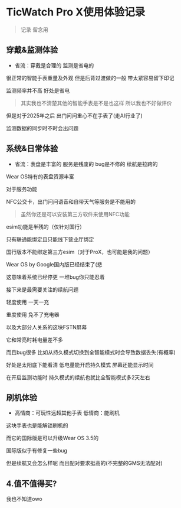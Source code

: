 # TicWatch Pro X使用体验记录

> 记录 留念用 

## 穿戴&监测体验

- 省流：穿戴是合理的 监测是省电的

很正常的智能手表重量及外观 但是后背过渡做的一般 带太紧容易留下印记

监测频率并不高 好处是省电

> 其实我也不清楚其他的智能手表是不是也这样 所以我也不好做评价

但是对于2025年之后 出门问问重心不在手表了(走AI行业了)

监测数据的同步时不时会出问题

## 系统&日常体验

- 省流：表盘是丰富的 服务是残废的 bug是不修的 续航是拉跨的

Wear OS特有的表盘资源丰富

对于服务功能

NFC公交卡，出门问问语音和自带天气等服务是不能用的

> 虽然你还是可以安装第三方软件来使用NFC功能
 
esim功能是半残的（仅针对国行）

只有联通能绑定且只能线下营业厅绑定

国行版本不能绑定第三方esim（对于ProX，也可能是我的问题）

Wear OS by Google国内版已经结束了(悲

这意味着系统已经停更 一堆bug你只能忍着

接下来是最需要关注的续航问题

轻度使用 一天一充

重度使用 免不了充电器

以及大部分人关系的这块FSTN屏幕

它和常亮时耗电量差不多

而且bug很多 比如从持久模式切换到全智能模式时会导致数据丢失(有概率)

好处是太阳底下能看清 低电量能开启持久模式 屏幕还能显示时间

在开启监测功能时 持久模式的续航也就比全智能模式多2天左右

## 刷机体验

- 高情商：可玩性远超其他手表 低情商：能刷机

这块手表也是能解锁刷机的 

而它的国际版是可以升级Wear OS 3.5的

国际版似乎有修复一些bug 

但是续航又会怎么样呢 而且配对要求挺高的(不完整的GMS无法配对)

## 4.值不值得买?

我也不知道owo
